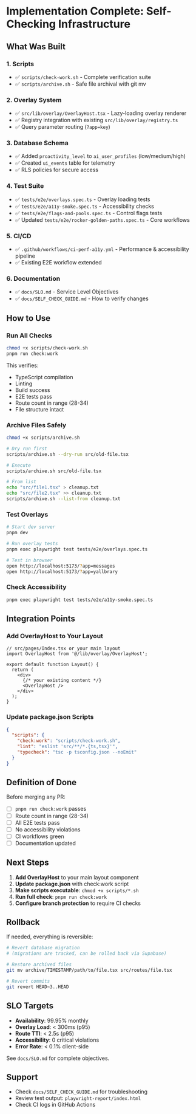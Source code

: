 # Implementation Complete: Self-Checking Infrastructure

## What Was Built

### 1. **Scripts**
- ✅ `scripts/check-work.sh` - Complete verification suite
- ✅ `scripts/archive.sh` - Safe file archival with git mv

### 2. **Overlay System**
- ✅ `src/lib/overlay/OverlayHost.tsx` - Lazy-loading overlay renderer
- ✅ Registry integration with existing `src/lib/overlay/registry.ts`
- ✅ Query parameter routing (`?app=key`)

### 3. **Database Schema**
- ✅ Added `proactivity_level` to `ai_user_profiles` (low/medium/high)
- ✅ Created `ui_events` table for telemetry
- ✅ RLS policies for secure access

### 4. **Test Suite**
- ✅ `tests/e2e/overlays.spec.ts` - Overlay loading tests
- ✅ `tests/e2e/a11y-smoke.spec.ts` - Accessibility checks
- ✅ `tests/e2e/flags-and-pools.spec.ts` - Control flags tests
- ✅ Updated `tests/e2e/rocker-golden-paths.spec.ts` - Core workflows

### 5. **CI/CD**
- ✅ `.github/workflows/ci-perf-a11y.yml` - Performance & accessibility pipeline
- ✅ Existing E2E workflow extended

### 6. **Documentation**
- ✅ `docs/SLO.md` - Service Level Objectives
- ✅ `docs/SELF_CHECK_GUIDE.md` - How to verify changes

## How to Use

### Run All Checks
```bash
chmod +x scripts/check-work.sh
pnpm run check:work
```

This verifies:
- TypeScript compilation
- Linting
- Build success
- E2E tests pass
- Route count in range (28-34)
- File structure intact

### Archive Files Safely
```bash
chmod +x scripts/archive.sh

# Dry run first
scripts/archive.sh --dry-run src/old-file.tsx

# Execute
scripts/archive.sh src/old-file.tsx

# From list
echo "src/file1.tsx" > cleanup.txt
echo "src/file2.tsx" >> cleanup.txt
scripts/archive.sh --list-from cleanup.txt
```

### Test Overlays
```bash
# Start dev server
pnpm dev

# Run overlay tests
pnpm exec playwright test tests/e2e/overlays.spec.ts

# Test in browser
open http://localhost:5173/?app=messages
open http://localhost:5173/?app=yallbrary
```

### Check Accessibility
```bash
pnpm exec playwright test tests/e2e/a11y-smoke.spec.ts
```

## Integration Points

### Add OverlayHost to Your Layout
```tsx
// src/pages/Index.tsx or your main layout
import OverlayHost from '@/lib/overlay/OverlayHost';

export default function Layout() {
  return (
    <div>
      {/* your existing content */}
      <OverlayHost />
    </div>
  );
}
```

### Update package.json Scripts
```json
{
  "scripts": {
    "check:work": "scripts/check-work.sh",
    "lint": "eslint 'src/**/*.{ts,tsx}'",
    "typecheck": "tsc -p tsconfig.json --noEmit"
  }
}
```

## Definition of Done

Before merging any PR:
- [ ] `pnpm run check:work` passes
- [ ] Route count in range (28-34)
- [ ] All E2E tests pass
- [ ] No accessibility violations
- [ ] CI workflows green
- [ ] Documentation updated

## Next Steps

1. **Add OverlayHost** to your main layout component
2. **Update package.json** with check:work script
3. **Make scripts executable**: `chmod +x scripts/*.sh`
4. **Run full check**: `pnpm run check:work`
5. **Configure branch protection** to require CI checks

## Rollback

If needed, everything is reversible:
```bash
# Revert database migration
# (migrations are tracked, can be rolled back via Supabase)

# Restore archived files
git mv archive/TIMESTAMP/path/to/file.tsx src/routes/file.tsx

# Revert commits
git revert HEAD~3..HEAD
```

## SLO Targets

- **Availability**: 99.95% monthly
- **Overlay Load**: < 300ms (p95)
- **Route TTI**: < 2.5s (p95)
- **Accessibility**: 0 critical violations
- **Error Rate**: < 0.1% client-side

See `docs/SLO.md` for complete objectives.

## Support

- Check `docs/SELF_CHECK_GUIDE.md` for troubleshooting
- Review test output: `playwright-report/index.html`
- Check CI logs in GitHub Actions
